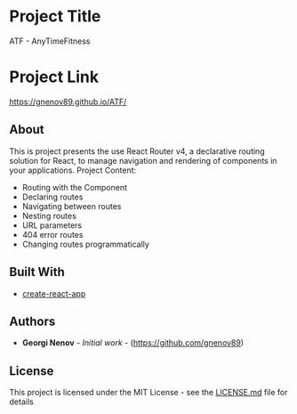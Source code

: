 

# Project Title

ATF - AnyTimeFitness

# Project Link

https://gnenov89.github.io/ATF/


## About 

This is project presents the use React Router v4, a declarative routing solution for React, to manage navigation and rendering of components in your applications.
Project Content:

* Routing with the <Route/> Component
* Declaring routes
* Navigating between routes
* Nesting routes
* URL parameters
* 404 error routes
* Changing routes programmatically


## Built With

* [create-react-app](https://reactjs.org/docs/create-a-new-react-app.html)





## Authors

* **Georgi Nenov** - *Initial work* - (https://github.com/gnenov89)



## License

This project is licensed under the MIT License - see the [LICENSE.md](LICENSE.md) file for details


